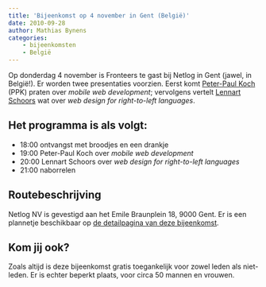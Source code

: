 ```yaml
---
title: 'Bijeenkomst op 4 november in Gent (België)'
date: 2010-09-28
author: Mathias Bynens
categories:
    - bijeenkomsten 
    - België
---
```


Op donderdag 4 november is Fronteers te gast bij Netlog in Gent (jawel, in België!). Er worden twee presentaties voorzien. Eerst komt [Peter-Paul Koch](http://www.quirksmode.org/about/) (PPK) praten over _mobile web development_; vervolgens vertelt [Lennart Schoors](http://lensco.be/) wat over _web design for right-to-left languages_.

## Het programma is als volgt:

-   18:00 ontvangst met broodjes en een drankje
-   19:00 Peter-Paul Koch over _mobile web development_
-   20:00 Lennart Schoors over _web design for right-to-left languages_
-   21:00 naborrelen

## Routebeschrijving

Netlog NV is gevestigd aan het Emile Braunplein 18, 9000 Gent. Er is een plannetje beschikbaar op [de detailpagina van deze bijeenkomst](/bijeenkomsten/2010/netlog).

## Kom jij ook?

Zoals altijd is deze bijeenkomst gratis toegankelijk voor zowel leden als niet-leden. Er is echter beperkt plaats, voor circa 50 mannen en vrouwen. 
